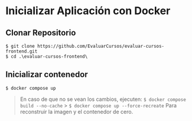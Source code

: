 # Inicializar Aplicación con Docker

## Clonar Repositorio

```
$ git clone https://github.com/EvaluarCursos/evaluar-cursos-frontend.git
$ cd .\evaluar-cursos-frontend\
```

## Inicializar contenedor

```
$ docker compose up
```

> En caso de que no se vean los cambios, ejecuten:
> `$ docker compose build --no-cache` > `$ docker compose up --force-recreate`
> Para reconstruir la imagen y el contenedor de cero.
